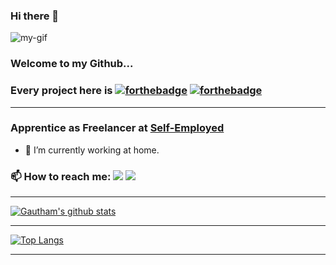 ### Hi there 👋

![my-gif](https://user-images.githubusercontent.com/31800012/134291990-d9efb097-9dbf-4e9e-b584-24158a032794.gif)

<!--
**gauthamp10/gauthamp10** is a ✨ _special_ ✨ repository because its `README.md` (this file) appears on your GitHub profile.

Here are some ideas to get you started:

- 🔭 I’m currently working on ...
- 👯 I’m looking to collaborate on ...
- 🤔 I’m looking for help with ...
- 💬 Ask me about ...
- 📫 How to reach me: ...
- 😄 Pronouns: ...
- ⚡ Fun fact: ...
-->

### Welcome to my Github... 

### Every project here is [![forthebadge](https://forthebadge.com/images/badges/open-source.svg)](https://gauthamp10.github.io/) [![forthebadge](https://forthebadge.com/images/badges/built-with-love.svg)](https://gauthamp10.github.io/)

--------------------------------------------

### Apprentice as Freelancer at [Self-Employed](https://gauthamp10.github.io/)

- 🌱 I’m currently working at home.

### 📫 How to reach me: [<img src="https://img.shields.io/badge/<Gauthamprakash1>%20-%231DA1F2.svg?&style=for-the-badge&logo=Twitter&logoColor=white"/>](https://twitter.com/Gauthamprakash1) [<img src="https://img.shields.io/badge/<gautham>%20-%23E4405F.svg?&style=for-the-badge&logo=LinkedIn&logoColor=white"/>](https://www.linkedin.com/in/gautham-prakash-207442126/)
------------------------

[![Gautham's github stats](https://github-readme-stats.vercel.app/api?username=gauthamp10&count_private=true&show_icons=true&custom_title=Status&theme=merko)](https://github.com/anuraghazra/github-readme-stats)

---------------------------------------------------

[![Top Langs](https://github-readme-stats.vercel.app/api/top-langs/?username=gauthamp10&show_icons=true&layout=compact&theme=merko)](https://github.com/anuraghazra/github-readme-stats)

--------------------------------------------------
